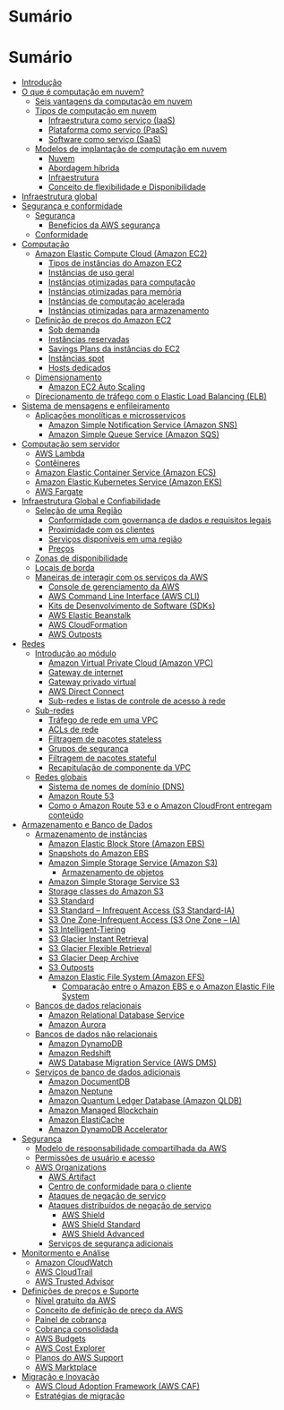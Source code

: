 # Sumário

# Sumário

- [Introdução](README.md#Introdução)
- [O que é computação em nuvem?](README.md#O-que-é-computação-em-nuvem?)
  - [Seis vantagens da computação em nuvem](README.md#Seis-vantagens-da-computação-em-nuvem)
  - [Tipos de computação em nuvem](README.md#Tipos-de-computação-em-nuvem)
    - [Infraestrutura como serviço (IaaS)](README.md#Infraestrutura-como-serviço-(IaaS))
    - [Plataforma como serviço (PaaS)](README.md#Plataforma-como-serviço-(PaaS))
    - [Software como serviço (SaaS)](README.md#Software-como-serviço-(SaaS))
  - [Modelos de implantação de computação em nuvem](README.md#Modelos-de-implantação-de-computação-em-nuvem)
    - [Nuvem](README.md#Nuvem)
    - [Abordagem híbrida](README.md#Abordagem-híbrida)
    - [Infraestrutura](README.md#Infraestrutura)
    - [Conceito de flexibilidade e Disponibilidade](README.md#Conceito-de-flexibilidade-e-Disponibilidade)
- [Infraestrutura global](README.md#Infraestrutura-global)
- [Segurança e conformidade](README.md#Segurança-e-conformidade)
  - [Segurança](README.md#Segurança)
    - [Benefícios da AWS segurança](README.md#Benefícios-da-AWS-segurança)
  - [Conformidade](README.md#Conformidade)
- [Computação](README.md#Computação)
  - [Amazon Elastic Compute Cloud (Amazon EC2)](README.md#Amazon-Elastic-Compute-Cloud-(Amazon-EC2))
    - [Tipos de instâncias do Amazon EC2](README.md#Tipos-de-instâncias-do-Amazon-EC2)
    - [Instâncias de uso geral](README.md#Instâncias-de-uso-geral)
    - [Instâncias otimizadas para computação](README.md#Instâncias-otimizadas-para-computação)
    - [Instâncias otimizadas para memória](README.md#Instâncias-otimizadas-para-memória)
    - [Instâncias de computação acelerada](README.md#Instâncias-de-computação-acelerada)
    - [Instâncias otimizadas para armazenamento](README.md#Instâncias-de-computação-acelerada)
  - [Definição de preços do Amazon EC2](README.md#Definição-de-preços-do-Amazon-EC2)
    - [Sob demanda](README.md#Sob-demanda)
    - [Instâncias reservadas](README.md#Instâncias-reservadas)
    - [Savings Plans da instâncias do EC2](README.md#Savings-Plans-da-instâncias-do-EC2)
    - [Instâncias spot](README.md#Instâncias-spot)
    - [Hosts dedicados](README.md#Hosts-dedicados)
  - [Dimensionamento](README.md#Dimensionamento)
    - [Amazon EC2 Auto Scaling](README.md#Amazon-EC2-Auto-Scaling)
  - [Direcionamento de tráfego com o Elastic Load Balancing (ELB)](README.md#Direcionamento-de-tráfego-com-o-Elastic-Load-Balancing-(ELB))
- [Sistema de mensagens e enfileiramento](README.md#Sistema-de-mensagens-e-enfileiramento)
  - [Aplicações monolíticas e microsserviços](README.md#Aplicações-monolíticas-e-microsserviços)
    - [Amazon Simple Notification Service (Amazon SNS)](README.md#Amazon-Simple-Notification-Service-(Amazon-SNS))
    - [Amazon Simple Queue Service (Amazon SQS)](README.md#Amazon-Simple-Queue-Service-(Amazon-SQS))
- [Computação sem servidor](README.md#Computação-sem-servidor)
  - [AWS Lambda](README.md#AWS-Lambda)
  - [Contêineres](README.md#Contêineres)
  - [Amazon Elastic Container Service (Amazon ECS)](README.md#Amazon-Elastic-Container-Service-(Amazon-ECS))
  - [Amazon Elastic Kubernetes Service (Amazon EKS)](README.md#Amazon-Elastic-Kubernetes-Service-(Amazon-EKS))
  - [AWS Fargate](README.md#AWS-Fargate)
- [Infraestrutura Global e Confiabilidade](README.md#Infraestrutura-Global-e-Confiabilidade)
  - [Seleção de uma Região](README.md#Seleção-de-uma-Região)
    - [Conformidade com governança de dados e requisitos legais](README.md#Conformidade-com-governança-de-dados-e-requisitos-legais)
    - [Proximidade com os clientes](README.md#Proximidade-com-os-clientes)
    - [Serviços disponíveis em uma região](README.md#Serviços-disponíveis-em-uma-região)
    - [Preços](README.md#Preços)
  - [Zonas de disponibilidade](README.md#Zonas-de-disponibilidade)
  - [Locais de borda](README.md#Locais-de-borda)
  - [Maneiras de interagir com os serviços da AWS](README.md#Maneiras-de-interagir-com-os-serviços-da-AWS)
    - [Console de gerenciamento da AWS](README.md#Console-de-gerenciamento-da-AWS)
    - [AWS Command Line Interface (AWS CLI)](README.md#AWS-Command-Line-Interface-(AWS-CLI))
    - [Kits de Desenvolvimento de Software (SDKs)](README.md#Kits-de-Desenvolvimento-de-Software-(SDKs))
    - [AWS Elastic Beanstalk](README.md#AWS-Elastic-Beanstalk)
    - [AWS CloudFormation](README.md#AWS-CloudFormation)
    - [AWS Outposts](README.md#AWS-Outposts)
- [Redes](README.md#Redes)
    - [Introdução ao módulo](README.md#Introdução-ao-módulo)
        - [Amazon Virtual Private Cloud (Amazon VPC)](README.md#Amazon-Virtual-Private-Cloud-(Amazon-VPC))
        - [Gateway de internet](README.md#Gateway-de-internet)
        - [Gateway privado virtual](README.md#Gateway-privado-virtual)
        - [AWS Direct Connect](README.md#AWS-Direct-Connect)
        - [Sub-redes e listas de controle de acesso à rede](README.md#Sub-redes-e-listas-de-controle-de-acesso-à-rede)
    - [Sub-redes](README.md#Sub-redes)
        - [Tráfego de rede em uma VPC](README.md#Tráfego-de-rede-em-uma-VPC)
        - [ACLs de rede](README.md#ACLs-de-rede)
        - [Filtragem de pacotes stateless](README.md#Filtragem-de-pacotes-stateless)
        - [Grupos de segurança](README.md#Grupos-de-segurança)
        - [Filtragem de pacotes stateful](README.md#Filtragem-de-pacotes-stateful)
        - [Recapitulação de componente da VPC](README.md#Recapitulação-de-componente-da-VPC)
    - [Redes globais](README.md#Redes-globais)
        - [Sistema de nomes de domínio (DNS)](README.md#Sistema-de-nomes-de-domínio-(DNS))
        - [Amazon Route 53](README.md#Amazon-Route-53)
        - [Como o Amazon Route 53 e o Amazon CloudFront entregam conteúdo](README.md#Como-o-Amazon-Route-53-e-o-Amazon-CloudFront-entregam-conteúdo)
- [Armazenamento e Banco de Dados](README.md#Armazenamento-e-Banco-de-Dados)
    - [Armazenamento de instâncias](README.md#Armazenamento-de-instâncias)
        - [Amazon Elastic Block Store (Amazon EBS)](README.md#Amazon-Elastic-Block-Store-(Amazon-EBS))
        - [Snapshots do Amazon EBS](README.md#Snapshots-do-Amazon-EBS)
        - [Amazon Simple Storage Service (Amazon S3)](README.md#Amazon-Simple-Storage-Service (Amazon-S3))
            - [Armazenamento de objetos](README.md#Armazenamento-de-objetos)
        - [Amazon Simple Storage Service S3](README.md#Amazon-Simple-Storage-Service-S3)
        - [Storage classes do Amazon S3](README.md#Storage-classes-do-Amazon-S3)
        - [S3 Standard](README.md#S3-Standard)
        - [S3 Standard – Infrequent Access (S3 Standard-IA)](README.md#S3-Standard–Infrequent-Access (S3 Standard-IA))
        - [S3 One Zone-Infrequent Access (S3 One Zone – IA)](README.md#S3-One-Zone-Infrequent-Access-(S3-One-Zone–IA))
        - [S3 Intelligent-Tiering](README.md#S3-Intelligent-Tiering)
        - [S3 Glacier Instant Retrieval](README.md#S3-Glacier-Instant-Retrieval)
        - [S3 Glacier Flexible Retrieval](README.md#S3-Glacier-Flexible-Retrieval)
        - [S3 Glacier Deep Archive](README.md#S3-Glacier-Deep-Archive)
        - [S3 Outposts](README.md#S3-Outposts)
        - [Amazon Elastic File System (Amazon EFS)](README.md#Amazon-Elastic-File-System-(Amazon-EFS))
             - [Comparação entre o Amazon EBS e o Amazon Elastic File System](README.md#Comparação-entre-o-Amazon-EBS-e-o-Amazon-Elastic-File-System)
     - [Bancos de dados relacionais](README.md#Bancos-de-dados-relacionais)
        - [Amazon Relational Database Service](README.md#Amazon-Relational-Database-Service)
        - [Amazon Aurora](README.md#Amazon-Aurora)
    - [Bancos de dados não relacionais](README.md#Bancos-de-dados-não-relacionais)
        - [Amazon DynamoDB](README.md#Amazon-DynamoDB)
        - [Amazon Redshift](README.md#Amazon-Redshift)
        - [AWS Database Migration Service (AWS DMS)](README.md#AWS-Database-Migration-Service-(AWS-DMS))
    - [Serviços de banco de dados adicionais](README.md#Serviços-de-banco-de-dados-adicionais)
        - [Amazon DocumentDB](README.md#Amazon-DocumentDB)
        - [Amazon Neptune](README.md#Amazon-Neptune)
        - [Amazon Quantum Ledger Database (Amazon QLDB)](README.md#Amazon-Quantum-Ledger-Database-(Amazon-QLDB))
        - [Amazon Managed Blockchain](README.md#Amazon-Managed-Blockchain)
        - [Amazon ElastiCache](README.md#Amazon-ElastiCache)
        - [Amazon DynamoDB Accelerator](README.md#Amazon-DynamoDB-Accelerator)
- [Segurança](README.md#Segurança)
    - [Modelo de responsabilidade compartilhada da AWS](README.md@Modelo-de-responsabilidade-compartilhada-da-AWS)
    - [Permissões de usuário e acesso](README.md#Permissões-de-usuário-e-acesso)
    - [AWS Organizations](README.md#AWS-Organizations)
        - [AWS Artifact](README.md#AWS-Artifact)
        - [Centro de conformidade para o cliente](README.md#Centro-de-conformidade-para-o-cliente)
        - [Ataques de negação de serviço](README.md#Ataques-de-negação-de-serviço)
        - [Ataques distribuídos de negação de serviço](README.md#Ataques-distribuídos-de-negação-de-serviço)
          - [AWS Shield](README.md#AWS-Shield)
          - [AWS Shield Standard](README.md#AWS-Shield-Standard)
          - [AWS Shield Advanced](README.md#AWS-Shield-Advanced)
        - [Serviços de segurança adicionais](README.md#Serviços-de-segurança-adicionais)
- [Monitormento e Análise](README.md#Monitormento-e-Análise)
     - [Amazon CloudWatch](README.md#Amazon-CloudWatch)
     - [AWS CloudTrail](README.md#AWS-CloudTrail)
     - [AWS Trusted Advisor](README.md#AWS-Trusted-Advisor)
- [Definições de preços e Suporte](README.md#Definições-de-preços-e-Suporte)
     - [Nível gratuito da AWS](README.md#Nível-gratuito-da-AWS)
     - [Conceito de definição de preço da AWS](README.md#Conceito-de-definição-de-preço-da-AWS)
     - [Painel de cobrança](README.md#Painel-de-cobrança)
     - [Cobrança consolidada](README.md#Cobrança-consolidada)
     - [AWS Budgets](REDME.md#AWS-budgets)
     - [AWS Cost Explorer](AWS-Cost-Explorer)
     - [Planos do AWS Support](README.md#Planos-do-AWS-Support)
     - [AWS Marktplace](AWS-Marktplace)
- [Migração e Inovação](README.md#Migração-e-Inovação)
     - [AWS Cloud Adoption Framework (AWS CAF)](README.md#AWS-Cloud-Adoption-Framework-(AWS-CAF))
     - [Estratégias de migração](README.md#Estratégias-de-migração)     
              
          
  

        



        
